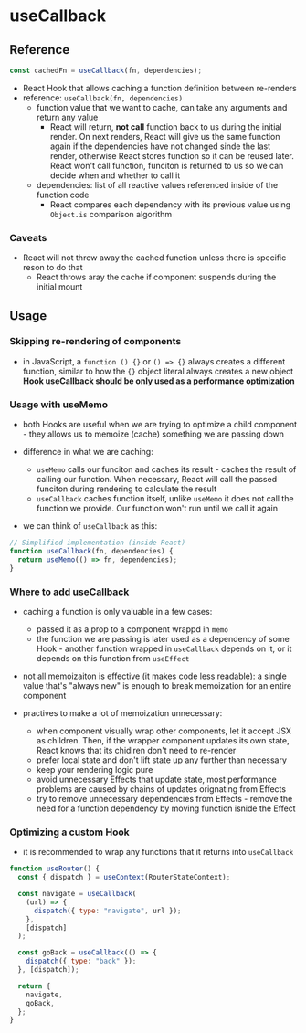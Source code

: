 # useCallback

## Reference

```jsx
const cachedFn = useCallback(fn, dependencies);
```

- React Hook that allows caching a function definition between re-renders
- reference: `useCallback(fn, dependencies)`
  - function value that we want to cache, can take any arguments and return any value
    - React will return, **not call** function back to us during the initial render. On next renders, React will give us the same function again if the dependencies have not changed sinde the last render, otherwise React stores function so it can be reused later. React won't call function, funciton is returned to us so we can decide when and whether to call it
  - dependencies: list of all reactive values referenced inside of the function code
    - React compares each dependency with its previous value using `Object.is` comparison algorithm

### Caveats

- React will not throw away the cached function unless there is specific reson to do that
  - React throws aray the cache if component suspends during the initial mount

## Usage

### Skipping re-rendering of components

- in JavaScript, a `function () {}` or `() => {}` always creates a different function, similar to how the `{}` object literal always creates a new object
  **Hook useCallback should be only used as a performance optimization**

### Usage with useMemo

- both Hooks are useful when we are trying to optimize a child component - they allows us to memoize (cache) something we are passing down
- difference in what we are caching:

  - `useMemo` calls our funciton and caches its result - caches the result of calling our function. When necessary, React will call the passed funciton during rendering to calculate the result
  - `useCallback` caches function itself, unlike `useMemo` it does not call the function we provide. Our function won't run until we call it again

- we can think of `useCallback` as this:

```jsx
// Simplified implementation (inside React)
function useCallback(fn, dependencies) {
  return useMemo(() => fn, dependencies);
}
```

### Where to add useCallback

- caching a function is only valuable in a few cases:

  - passed it as a prop to a component wrappd in `memo`
  - the function we are passing is later used as a dependency of some Hook - another function wrapped in `useCallback` depends on it, or it depends on this function from `useEffect`

- not all memoizaiton is effective (it makes code less readable): a single value that's "always new" is enough to break memoization for an entire component

- practives to make a lot of memoization unnecessary:
  - when component visually wrap other components, let it accept JSX as children. Then, if the wrapper component updates its own state, React knows that its chidlren don't need to re-render
  - prefer local state and don't lift state up any further than necessary
  - keep your rendering logic pure
  - avoid unnecessary Effects that update state, most performance problems are caused by chains of updates orignating from Effects
  - try to remove unnecessary dependencies from Effects - remove the need for a function dependency by moving function isnide the Effect

### Optimizing a custom Hook

- it is recommended to wrap any functions that it returns into `useCallback`

```jsx
function useRouter() {
  const { dispatch } = useContext(RouterStateContext);

  const navigate = useCallback(
    (url) => {
      dispatch({ type: "navigate", url });
    },
    [dispatch]
  );

  const goBack = useCallback(() => {
    dispatch({ type: "back" });
  }, [dispatch]);

  return {
    navigate,
    goBack,
  };
}
```
